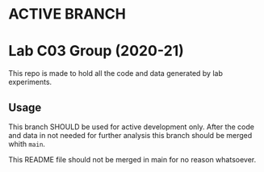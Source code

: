 # ACTIVE BRANCH 
# Lab C03 Group __(2020-21)__


This repo is made to hold all the code and data generated by lab experiments.

## Usage

This branch SHOULD be used for active development only.
After the code and data in not needed for further analysis this branch should be merged whith ``main``.

This README file should not be merged in main for no reason whatsoever.